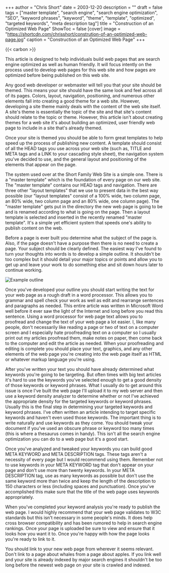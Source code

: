 +++
author = "Chris Short"
date = 2003-12-20
description = ""
draft = false
tags = ["master template", "search engine", "search engine optimization", "SEO", "keyword phrases", "keyword", "theme", "template", "optimized", "targeted keywords", "meta description tag"]
title = "Construction of an Optimized Web Page"
ShowToc = false
[cover]
image = "https://shortcdn.com/chrisshort/constrution-of-an-optimized-web-page.jpg"
caption = "Construction of an Optimized Web Page"
+++

{{< carbon >}}

This article is designed to help individuals build web pages that are search engine optimized as well as human friendly. It will focus intently on the process used to develop web pages for this web site and how pages are optimized before being published on this web site.

Any good web developer or webmaster will tell you that your site should be themed. This means your site should have the same look and feel across all of its pages. Colors, layout, navigation, positioning, and numerous other elements fall into creating a good theme for a web site. However, developing a site theme mainly deals with the content of the web site itself. A site's theme is essentially the topic of the site and that site's content should relate to the topic or theme. However, this article isn't about creating themes for a web site it's about building an optimized, user friendly web page to include in a site that's already themed.

Once your site is themed you should be able to form great templates to help speed up the process of publishing new content. A template should consist of all the HEAD tags you use across your web site (such as, TITLE and META tags and a LINK to your cascading style sheet), the navigation system you've decided to use, and the general layout and positioning of the elements that appear on the page.

The system used over at the Short Family Web Site is a simple one. There is a "master template" which is the foundation of every page on our web site. The "master template" contains our HEAD tags and navigation. There are three other "layout templates" that we use to present data in the best way possible (our "layout templates" consist of a 100% wide, two column page, an 80% wide, two column page and an 80% wide, one column page). The "master template" gets put in the directory the new web page is going to be and is renamed according to what is going on the page. Then a layout template is selected and inserted in the recently renamed "master template". It's a simple yet efficient system that speeds one's ability to publish content on the web.

Before a page is ever built you determine what the subject of the page is. Also, if the page doesn't have a purpose then there is no need to create a page. Your subject should be clearly defined. The easiest way I've found to turn your thoughts into words is to develop a simple outline. It shouldn't be too complex but it should detail your major topics or points and allow you to get up and leave your work to do something else and sit down hours later to continue working.

![Example outline](https://shortcdn.com/chrisshort/example-outline.jpg "Example outline")

Once you've developed your outline you should start writing the text for your web page as a rough draft in a word processor. This allows you to grammar and spell check your work as well as edit and rearrange sentences and paragraphs as needed. This entire article was written in Microsoft Word well before it ever saw the light of the Internet and long before you read this sentence. Using a word processor for web page text allows you to proofread and change the text of your web page a lot easier. I, like many people, don't necessarily like reading a page or two of text on a computer screen and I especially hate proofreading text on a computer so I usually print out my articles proofread them, make notes on paper, then come back to the computer and edit the article as needed. When your proofreading and editing is complete you should place your text, graphics, and any other elements of the web page you're creating into the web page itself as HTML or whatever markup language you're using.

After you've written your text you should have already determined what keywords you're going to be targeting. But often times with big text articles it's hard to use the keywords you've selected enough to get a good density of those keywords or keyword phrases. What I usually do to get around this issue is once I've built the web page I'll upload it to my web server and then use a keyword density analyzer to determine whether or not I've achieved the appropriate density for the targeted keywords or keyword phrases. Usually this is the final step in determining your targeted keywords and keyword phrases. I've often written an article intending to target specific keywords and haven't even used those keywords. The important thing is to write naturally and use keywords as they come. You should tweak your document if you've used an obscure phrase or keyword too many times (this is where a thesaurus comes in handy). This isn't all the search engine optimization you can do to a web page but it's a good start.

Once you've analyzed and tweaked your keywords you can build good META KEYWORD and META DESCRIPTION tags. These tags aren't a necessity of every page but I would recommend using them. Remember not to use keywords in your META KEYWORD tag that don't appear on your page and don't use more than twenty keywords. In your META DESCRIPTION tag, use as many keywords as possible but don't use the same keyword more than twice and keep the length of the description to 150 characters or less (including spaces and punctuation). Once you've accomplished this make sure that the title of the web page uses keywords appropriately.

When you've completed your keyword analysis you're ready to publish the web page. I would highly recommend that your web page validates to W3C standards but this isn't necessary in some people's minds. It does help cross browser compatibility and has been rumored to help in search engine rankings. Once your page is uploaded be sure to view and ensure that it looks how you want it to. Once you're happy with how the page looks you're ready to link to it.

You should link to your new web page from wherever it seems relevant. Don't link to a page about whales from a page about apples. If you link well and your site is already indexed by major search engines it shouldn't be too long before the newest web page on your site is crawled and indexed.
